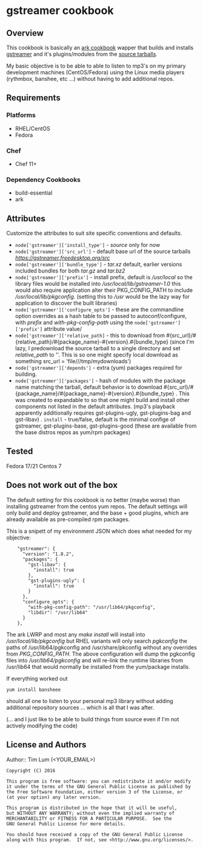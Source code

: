 
# gstreamer cookbook

## Overview
This cookbook is basically an [ark cookbook](https://supermarket.chef.io/cookbooks/ark) wapper that builds and installs [gstreamer](https://gstreamer.freedesktop.org/) and it's plugins/modules from the [source tarballs](https://gstreamer.freedesktop.org/src/).

My basic objective is to be able to able to listen to mp3's on my primary development machines (CentOS/Fedora) using the Linux media players (rythmbox, banshee, etc ...) without having to add additional repos. 

## Requirements
### Platforms
- RHEL/CentOS
- Fedora

### Chef
- Chef 11+

### Dependency Cookbooks
- build-essential
- ark

## Attributes
Customize the attributes to suit site specific conventions and defaults.
* `node['gstreamer']['install_type']` - *source* only for now 
* `node['gstreamer']['src_url']` - default base url of the source tarballs _https://gstreamer.freedesktop.org/src_
* `node['gstreamer']['bundle_type']` - *tar.xz* default, earlier versions included bundles for both *tar.gz* and *tar.bz2*
* `node['gstreamer']['prefix']` - install prefix, default is */usr/local* so the library files would be installed into */usr/local/lib/gstreamer-1.0* this would also require application alter their PKG_CONFIG_PATH to include */usr/local/lib/pkgconfig*. (setting this to */usr* would be the lazy way for application to discover the built libraries)
* `node['gstreamer']['configure_opts']` - these are the commandline option overrides as a hash table to be passed to autoconf/configure, with *prefix* and *with-pkg-config-path* using the `node['gstreamer']['prefix']` attribute value/
* `node['gstreamer']['relative_path]` - this to download from #{src_url}/#{relative_path}/#{package_name}-#{version}.#{bundle_type} (since I'm lazy, I predownload the source tarball to a single directory and set *relative_path* to ''. This is so one might specify local download as something src_url = 'file///tmp/mydownloads')
* `node['gstreamer']['depends']` - extra (yum) packages required for building.
* `node['gstreamer']['packages']` - hash of modules with the package name matching the tarball, default behavior is to download #{src_url}/#{package_name}/#{package_name}-#{version}.#{bundle_type} . This was created to expandable to so that one might build and install other components not listed in the default attributes. (mp3's playback apparently additionally requires gst-plugins-ugly, gst-plugins-bag and gst-libav)
. `install` - true/false, default is the minimal confige of gstreamer, gst-plugins-base, gst-plugins-good (these are available from the base distros repos as yum/rpm packages)


## Tested
Fedora 17/21
Centos 7

## Does not work out of the box
The default setting for this cookbook is no better (maybe worse) than installing gstreamer from the centos yum repos. The default settings will only build and deploy gstreamer, and the base + good plugins, which are already available as pre-compiled rpm packages.


This is a snipett of my environment JSON which does what needed for my objective:
``` 
    "gstreamer": {
      "version": "1.8.2",
      "packages": {
        "gst-libav": {
          "install": true
        },
        "gst-plugins-ugly": {
          "install": true
        }
      },
      "configure_opts": {
        "with-pkg-config-path": "/usr/lib64/pkgconfig",
        "libdir": "/usr/lib64"
      }
    },
```

The ark LWRP and most any _make install_ will install into _/usr/local/lib/pkgconfig_ but RHEL variants will only search *pgkconfig* the paths of /usr/lib64/pgkconfig and /usr/share/pkconfig without any overrides from *PKG_CONFIG_PATH*. The above configuration will dump the pgkconfig files into */usr/lib64/pgkconfig* and will re-link the runtime libraries from /usr/lib64 that would normally be installed from the yum/package installs.

If everything worked out
```
yum install bansheee
```

should all one to listen to your personal mp3 library without adding additional repository sources ... which is all that I was after.

(... and I just like to be able to build things from source even if I'm not actively modifying the code)

## License and Authors

Author:: Tim Lum (<YOUR_EMAIL>)

    Copyright (C) 2016

    This program is free software: you can redistribute it and/or modify
    it under the terms of the GNU General Public License as published by
    the Free Software Foundation, either version 3 of the License, or
    (at your option) any later version.

    This program is distributed in the hope that it will be useful,
    but WITHOUT ANY WARRANTY; without even the implied warranty of
    MERCHANTABILITY or FITNESS FOR A PARTICULAR PURPOSE.  See the
    GNU General Public License for more details.

    You should have received a copy of the GNU General Public License
    along with this program.  If not, see <http://www.gnu.org/licenses/>.
